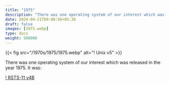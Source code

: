 ```yaml
---
title: "1975"
description: "There was one operating system of our interest which was released in the year 1975. It was:"
date: 2024-04-21T09:08:56+05:30
draft: false
images: [1975.webp]
type: docs
weight: 500000
---
```


{{< fig src="/1970s/1975/1975.webp" alt="! Unix v5" >}}

There was one operating system of our interest which was released in the year 1975. It was:

<section class="section section-sm">
  <div class="container">
    <div class="row justify-content-center text-center">
      <div class="col-lg-5">
        <p><a class="btn btn-primary btn-md px-4 mb-1" href="rsts-11-v4b/" role="button">! RSTS-11 v4B</a></p>
      </div>
    </div>
  </div>
</section>
